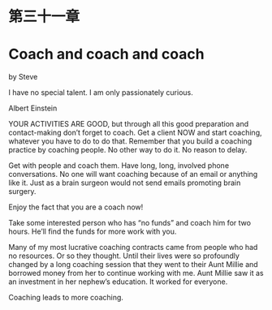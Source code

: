 # 第三十一章

# Coach and coach and coach

by Steve

I have no special talent. I am only passionately curious.

Albert Einstein

YOUR ACTIVITIES ARE GOOD, but through all this good preparation and contact-making don’t forget to coach. Get a client NOW and start coaching, whatever you have to do to do that. Remember that you build a coaching practice by coaching people. No other way to do it. No reason to delay.

Get with people and coach them. Have long, long, involved phone conversations. No one will want coaching because of an email or anything like it. Just as a brain surgeon would not send emails promoting brain surgery.

Enjoy the fact that you are a coach now!

Take some interested person who has “no funds” and coach him for two hours. He’ll find the funds for more work with you.

Many of my most lucrative coaching contracts came from people who had no resources. Or so they thought. Until their lives were so profoundly changed by a long coaching session that they went to their Aunt Millie and borrowed money from her to continue working with me. Aunt Millie saw it as an investment in her nephew’s education. It worked for everyone.

Coaching leads to more coaching.
